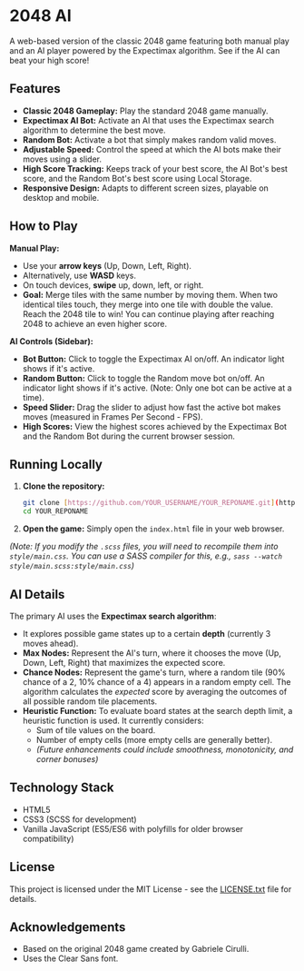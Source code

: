 # 2048 AI

A web-based version of the classic 2048 game featuring both manual play and an AI player powered by the Expectimax algorithm. See if the AI can beat your high score!

## Features

* **Classic 2048 Gameplay:** Play the standard 2048 game manually.
* **Expectimax AI Bot:** Activate an AI that uses the Expectimax search algorithm to determine the best move.
* **Random Bot:** Activate a bot that simply makes random valid moves.
* **Adjustable Speed:** Control the speed at which the AI bots make their moves using a slider.
* **High Score Tracking:** Keeps track of your best score, the AI Bot's best score, and the Random Bot's best score using Local Storage.
* **Responsive Design:** Adapts to different screen sizes, playable on desktop and mobile.

## How to Play

**Manual Play:**

* Use your **arrow keys** (Up, Down, Left, Right).
* Alternatively, use **WASD** keys.
* On touch devices, **swipe** up, down, left, or right.
* **Goal:** Merge tiles with the same number by moving them. When two identical tiles touch, they merge into one tile with double the value. Reach the 2048 tile to win! You can continue playing after reaching 2048 to achieve an even higher score.

**AI Controls (Sidebar):**

* **Bot Button:** Click to toggle the Expectimax AI on/off. An indicator light shows if it's active.
* **Random Button:** Click to toggle the Random move bot on/off. An indicator light shows if it's active. (Note: Only one bot can be active at a time).
* **Speed Slider:** Drag the slider to adjust how fast the active bot makes moves (measured in Frames Per Second - FPS).
* **High Scores:** View the highest scores achieved by the Expectimax Bot and the Random Bot during the current browser session.

## Running Locally

1.  **Clone the repository:**
    ```bash
    git clone [https://github.com/YOUR_USERNAME/YOUR_REPONAME.git](https://github.com/YOUR_USERNAME/YOUR_REPONAME.git)
    cd YOUR_REPONAME
    ```
2.  **Open the game:** Simply open the `index.html` file in your web browser.

*(Note: If you modify the `.scss` files, you will need to recompile them into `style/main.css`. You can use a SASS compiler for this, e.g., `sass --watch style/main.scss:style/main.css`)*

## AI Details

The primary AI uses the **Expectimax search algorithm**:

* It explores possible game states up to a certain **depth** (currently 3 moves ahead).
* **Max Nodes:** Represent the AI's turn, where it chooses the move (Up, Down, Left, Right) that maximizes the expected score.
* **Chance Nodes:** Represent the game's turn, where a random tile (90% chance of a 2, 10% chance of a 4) appears in a random empty cell. The algorithm calculates the *expected* score by averaging the outcomes of all possible random tile placements.
* **Heuristic Function:** To evaluate board states at the search depth limit, a heuristic function is used. It currently considers:
    * Sum of tile values on the board.
    * Number of empty cells (more empty cells are generally better).
    * *(Future enhancements could include smoothness, monotonicity, and corner bonuses)*

## Technology Stack

* HTML5
* CSS3 (SCSS for development)
* Vanilla JavaScript (ES5/ES6 with polyfills for older browser compatibility)

## License

This project is licensed under the MIT License - see the [LICENSE.txt](LICENSE.txt) file for details.

## Acknowledgements

* Based on the original 2048 game created by Gabriele Cirulli.
* Uses the Clear Sans font.